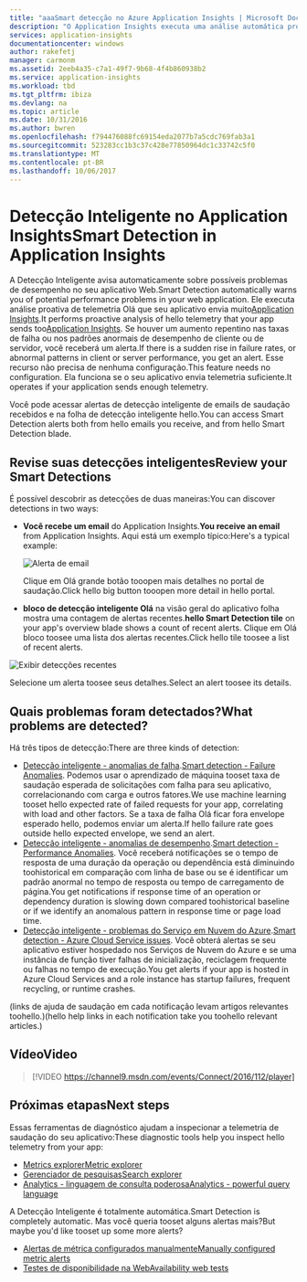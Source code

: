 ```yaml
---
title: "aaaSmart detecção no Azure Application Insights | Microsoft Docs"
description: "O Application Insights executa uma análise automática profunda de telemetria do seu aplicativo e o avisará sobre possíveis problemas de desempenho."
services: application-insights
documentationcenter: windows
author: rakefetj
manager: carmonm
ms.assetid: 2eeb4a35-c7a1-49f7-9b68-4f4b860938b2
ms.service: application-insights
ms.workload: tbd
ms.tgt_pltfrm: ibiza
ms.devlang: na
ms.topic: article
ms.date: 10/31/2016
ms.author: bwren
ms.openlocfilehash: f794476088fc69154eda2077b7a5cdc769fab3a1
ms.sourcegitcommit: 523283cc1b3c37c428e77850964dc1c33742c5f0
ms.translationtype: MT
ms.contentlocale: pt-BR
ms.lasthandoff: 10/06/2017
---
```

# <a name="smart-detection-in-application-insights"></a><span data-ttu-id="7aa02-103">Detecção Inteligente no Application Insights</span><span class="sxs-lookup"><span data-stu-id="7aa02-103">Smart Detection in Application Insights</span></span>
 <span data-ttu-id="7aa02-104">A Detecção Inteligente avisa automaticamente sobre possíveis problemas de desempenho no seu aplicativo Web.</span><span class="sxs-lookup"><span data-stu-id="7aa02-104">Smart Detection automatically warns you of potential performance problems in your web application.</span></span> <span data-ttu-id="7aa02-105">Ele executa análise proativa de telemetria Olá que seu aplicativo envia muito[Application Insights](app-insights-overview.md).</span><span class="sxs-lookup"><span data-stu-id="7aa02-105">It performs proactive analysis of hello telemetry that your app sends too[Application Insights](app-insights-overview.md).</span></span> <span data-ttu-id="7aa02-106">Se houver um aumento repentino nas taxas de falha ou nos padrões anormais de desempenho de cliente ou de servidor, você receberá um alerta.</span><span class="sxs-lookup"><span data-stu-id="7aa02-106">If there is a sudden rise in failure rates, or abnormal patterns in client or server performance, you get an alert.</span></span> <span data-ttu-id="7aa02-107">Esse recurso não precisa de nenhuma configuração.</span><span class="sxs-lookup"><span data-stu-id="7aa02-107">This feature needs no configuration.</span></span> <span data-ttu-id="7aa02-108">Ela funciona se o seu aplicativo envia telemetria suficiente.</span><span class="sxs-lookup"><span data-stu-id="7aa02-108">It operates if your application sends enough telemetry.</span></span>

<span data-ttu-id="7aa02-109">Você pode acessar alertas de detecção inteligente de emails de saudação recebidos e na folha de detecção inteligente hello.</span><span class="sxs-lookup"><span data-stu-id="7aa02-109">You can access Smart Detection alerts both from hello emails you receive, and from hello Smart Detection blade.</span></span>

## <a name="review-your-smart-detections"></a><span data-ttu-id="7aa02-110">Revise suas detecções inteligentes</span><span class="sxs-lookup"><span data-stu-id="7aa02-110">Review your Smart Detections</span></span>
<span data-ttu-id="7aa02-111">É possível descobrir as detecções de duas maneiras:</span><span class="sxs-lookup"><span data-stu-id="7aa02-111">You can discover detections in two ways:</span></span>

* <span data-ttu-id="7aa02-112">**Você recebe um email** do Application Insights.</span><span class="sxs-lookup"><span data-stu-id="7aa02-112">**You receive an email** from Application Insights.</span></span> <span data-ttu-id="7aa02-113">Aqui está um exemplo típico:</span><span class="sxs-lookup"><span data-stu-id="7aa02-113">Here's a typical example:</span></span>
  
    ![Alerta de email](./media/app-insights-proactive-diagnostics/03.png)
  
    <span data-ttu-id="7aa02-115">Clique em Olá grande botão tooopen mais detalhes no portal de saudação.</span><span class="sxs-lookup"><span data-stu-id="7aa02-115">Click hello big button tooopen more detail in hello portal.</span></span>
* <span data-ttu-id="7aa02-116">**bloco de detecção inteligente Olá** na visão geral do aplicativo folha mostra uma contagem de alertas recentes.</span><span class="sxs-lookup"><span data-stu-id="7aa02-116">**hello Smart Detection tile** on your app's overview blade shows a count of recent alerts.</span></span> <span data-ttu-id="7aa02-117">Clique em Olá bloco toosee uma lista dos alertas recentes.</span><span class="sxs-lookup"><span data-stu-id="7aa02-117">Click hello tile toosee a list of recent alerts.</span></span>

![Exibir detecções recentes](./media/app-insights-proactive-diagnostics/04.png)

<span data-ttu-id="7aa02-119">Selecione um alerta toosee seus detalhes.</span><span class="sxs-lookup"><span data-stu-id="7aa02-119">Select an alert toosee its details.</span></span>

## <a name="what-problems-are-detected"></a><span data-ttu-id="7aa02-120">Quais problemas foram detectados?</span><span class="sxs-lookup"><span data-stu-id="7aa02-120">What problems are detected?</span></span>
<span data-ttu-id="7aa02-121">Há três tipos de detecção:</span><span class="sxs-lookup"><span data-stu-id="7aa02-121">There are three kinds of detection:</span></span>

* <span data-ttu-id="7aa02-122">[Detecção inteligente - anomalias de falha](app-insights-proactive-failure-diagnostics.md).</span><span class="sxs-lookup"><span data-stu-id="7aa02-122">[Smart detection - Failure Anomalies](app-insights-proactive-failure-diagnostics.md).</span></span> <span data-ttu-id="7aa02-123">Podemos usar o aprendizado de máquina tooset taxa de saudação esperada de solicitações com falha para seu aplicativo, correlacionando com carga e outros fatores.</span><span class="sxs-lookup"><span data-stu-id="7aa02-123">We use machine learning tooset hello expected rate of failed requests for your app, correlating with load and other factors.</span></span> <span data-ttu-id="7aa02-124">Se a taxa de falha Olá ficar fora envelope esperado hello, podemos enviar um alerta.</span><span class="sxs-lookup"><span data-stu-id="7aa02-124">If hello failure rate goes outside hello expected envelope, we send an alert.</span></span>
* <span data-ttu-id="7aa02-125">[Detecção inteligente - anomalias de desempenho](app-insights-proactive-performance-diagnostics.md).</span><span class="sxs-lookup"><span data-stu-id="7aa02-125">[Smart detection - Performance Anomalies](app-insights-proactive-performance-diagnostics.md).</span></span> <span data-ttu-id="7aa02-126">Você receberá notificações se o tempo de resposta de uma duração da operação ou dependência está diminuindo toohistorical em comparação com linha de base ou se é identificar um padrão anormal no tempo de resposta ou tempo de carregamento de página.</span><span class="sxs-lookup"><span data-stu-id="7aa02-126">You get notifications if response time of an operation or dependency duration is slowing down compared toohistorical baseline or if we identify an anomalous pattern in response time or page load time.</span></span>   
* <span data-ttu-id="7aa02-127">[Detecção inteligente - problemas do Serviço em Nuvem do Azure](https://azure.microsoft.com/blog/proactive-notifications-on-cloud-service-issues-with-azure-diagnostics-and-application-insights/).</span><span class="sxs-lookup"><span data-stu-id="7aa02-127">[Smart detection - Azure Cloud Service issues](https://azure.microsoft.com/blog/proactive-notifications-on-cloud-service-issues-with-azure-diagnostics-and-application-insights/).</span></span> <span data-ttu-id="7aa02-128">Você obterá alertas se seu aplicativo estiver hospedado nos Serviços de Nuvem do Azure e se uma instância de função tiver falhas de inicialização, reciclagem frequente ou falhas no tempo de execução.</span><span class="sxs-lookup"><span data-stu-id="7aa02-128">You get alerts if your app is hosted in Azure Cloud Services and a role instance has startup failures, frequent recycling, or runtime crashes.</span></span>

<span data-ttu-id="7aa02-129">(links de ajuda de saudação em cada notificação levam artigos relevantes toohello.)</span><span class="sxs-lookup"><span data-stu-id="7aa02-129">(hello help links in each notification take you toohello relevant articles.)</span></span>

## <a name="video"></a><span data-ttu-id="7aa02-130">Vídeo</span><span class="sxs-lookup"><span data-stu-id="7aa02-130">Video</span></span>

> [!VIDEO https://channel9.msdn.com/events/Connect/2016/112/player]

## <a name="next-steps"></a><span data-ttu-id="7aa02-131">Próximas etapas</span><span class="sxs-lookup"><span data-stu-id="7aa02-131">Next steps</span></span>
<span data-ttu-id="7aa02-132">Essas ferramentas de diagnóstico ajudam a inspecionar a telemetria de saudação do seu aplicativo:</span><span class="sxs-lookup"><span data-stu-id="7aa02-132">These diagnostic tools help you inspect hello telemetry from your app:</span></span>

* [<span data-ttu-id="7aa02-133">Metrics explorer</span><span class="sxs-lookup"><span data-stu-id="7aa02-133">Metric explorer</span></span>](app-insights-metrics-explorer.md)
* [<span data-ttu-id="7aa02-134">Gerenciador de pesquisas</span><span class="sxs-lookup"><span data-stu-id="7aa02-134">Search explorer</span></span>](app-insights-diagnostic-search.md)
* [<span data-ttu-id="7aa02-135">Analytics - linguagem de consulta poderosa</span><span class="sxs-lookup"><span data-stu-id="7aa02-135">Analytics - powerful query language</span></span>](app-insights-analytics-tour.md)

<span data-ttu-id="7aa02-136">A Detecção Inteligente é totalmente automática.</span><span class="sxs-lookup"><span data-stu-id="7aa02-136">Smart Detection is completely automatic.</span></span> <span data-ttu-id="7aa02-137">Mas você queria tooset alguns alertas mais?</span><span class="sxs-lookup"><span data-stu-id="7aa02-137">But maybe you'd like tooset up some more alerts?</span></span>

* [<span data-ttu-id="7aa02-138">Alertas de métrica configurados manualmente</span><span class="sxs-lookup"><span data-stu-id="7aa02-138">Manually configured metric alerts</span></span>](app-insights-alerts.md)
* [<span data-ttu-id="7aa02-139">Testes de disponibilidade na Web</span><span class="sxs-lookup"><span data-stu-id="7aa02-139">Availability web tests</span></span>](app-insights-monitor-web-app-availability.md) 

